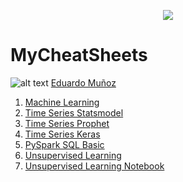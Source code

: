 <p align="center"> 
<img src="https://github.com/emunozlorenzo/MasterDataScience/blob/master/img/image2.png">
</p>

# MyCheatSheets

![alt text](https://github.com/emunozlorenzo/MasterDataScience/blob/master/img/icon2.png "Logo Title Text 1") [Eduardo Muñoz](https://www.linkedin.com/in/eduardo-mu%C3%B1oz-lorenzo-14144a144/)

1. [Machine Learning](https://github.com/emunozlorenzo/MyCheatSheets/blob/master/MachineLearning.md)
2. [Time Series Statsmodel](https://github.com/emunozlorenzo/MyCheatSheets/blob/master/TimeSeries.md)
3. [Time Series Prophet](https://github.com/emunozlorenzo/MyCheatSheets/blob/master/TimeSeries_Prophet.md)
4. [Time Series Keras](https://github.com/emunozlorenzo/MyCheatSheets/blob/master/TimeSeries_Keras.md)
5. [PySpark SQL Basic](https://github.com/emunozlorenzo/MyCheatSheets/blob/master/PySpark.ipynb)
6. [Unsupervised Learning](https://github.com/emunozlorenzo/MyCheatSheets/blob/master/Unsupervised_Learning.md)
7. [Unsupervised Learning Notebook](https://github.com/emunozlorenzo/MachineLearning/blob/master/09_Clustering/00_Clustering.ipynb)
